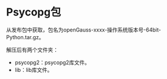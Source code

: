 # Psycopg包

从发布包中获取，包名为openGauss-xxxx-操作系统版本号-64bit-Python.tar.gz。

解压后有两个文件夹：

-   psycopg2：psycopg2库文件。
-   lib：lib库文件。
